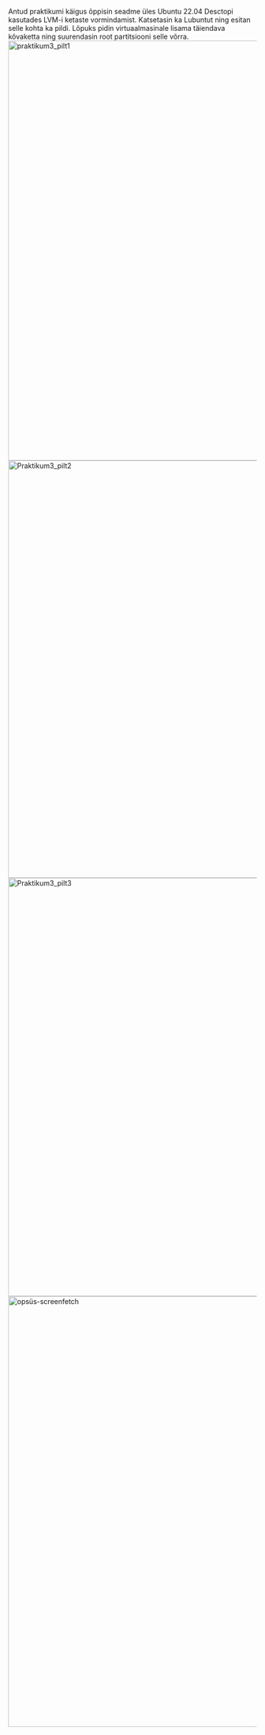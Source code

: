 Antud praktikumi käigus õppisin seadme üles Ubuntu 22.04 Desctopi kasutades LVM-i ketaste vormindamist.
Katsetasin ka Lubuntut ning esitan selle kohta ka pildi. Lõpuks pidin virtuaalmasinale lisama täiendava kõvaketta ning suurendasin root partitsiooni selle võrra.
<img width="851" alt="praktikum3_pilt1" src="https://github.com/user-attachments/assets/26e264af-616e-4c40-ac80-7bdee0054a2f">
<img width="846" alt="Praktikum3_pilt2" src="https://github.com/user-attachments/assets/55749029-e93c-4787-a8e6-83dd8d6dd607">
<img width="848" alt="Praktikum3_pilt3" src="https://github.com/user-attachments/assets/0a913299-be93-4596-8824-085d549d22d6">
<img width="873" alt="opsüs-screenfetch" src="https://github.com/user-attachments/assets/21a04745-599c-4aaf-b140-975607fbb240">
